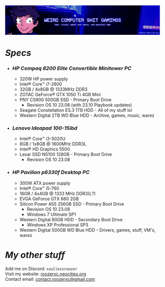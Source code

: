 ![](./stuff/wpcstuff2.png)

# *Specs*
- ### *HP Compaq 8200 Elite Convertible Minitower PC*
  - 320W HP power supply
  - Intel® Core™ i7-2600
  - 32GB / 4x8GB @ 1333MHz DDR3
  - ZOTAC GeForce® GTX 1050 Ti 4GB Mini
  - PNY CS900 500GB SSD - Primary Boot Drive
      - Revision OS 10 23.08 (with 23.10 Playbook updates)
  - Seagate Constellation ES.3 1TB HDD - All of my stuff lol
  - Western Digital 2TB WD Blue HDD - Archive, games, music, warez
- ### *Lenovo Ideapad 100-15ibd*
  - Intel® Core™ i3-5020U
  - 8GB / 1x8GB @ 1600MHz DDR3L
  - Intel® HD Graphics 5500
  - Lexar SSD NS100 128GB - Primary Boot Drive
      - Revision OS 10 23.08
- ### *HP Pavilion p6330f Desktop PC*
  - 300W ATX power supply
  - Intel® Core™ i5-760
  - 16GB / 4x4GB @ 1333 MHz DDR3(L?)
  - EVGA GeForce GTX 660 2GB
  - Silicon Power A55 256GB SSD - Primary Boot Drive
      - Revision OS 10 23.08
      - Windows 7 Ultimate SP1
  - Western Digital 80GB HDD - Secondary Boot Drive
      - Windows XP Professional SP3
  - Western Digital 500GB WD Blue HDD - Drivers, games, stuff, VM's, warez

# *My other stuff*
Add me on Discord: `soullessroozer`<br>
Visit my website: [roozerxc.neocities.org](https://roozerxc.neocities.org/index.html)<br>
Contact email: [contact.roozerxc@gmail.com](mailto:contact.roozerxc@gmail.com)
